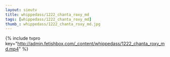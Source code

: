 ```yaml
--- 
layout: sieutv
title: whippedass/1222_chanta_roxy_md
tags: [whippedass/1222_chanta_roxy_md]
thumb_: whippedass/1222_chanta_roxy_md.jpg
---
```

{% include tvpro key="http://admin.fetishbox.com/_content/whippedass/1222_chanta_roxy_md.mp4" %} 
